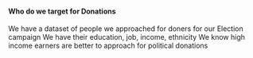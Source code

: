 #### Who do we target for Donations

We have a dataset of people we approached for doners for our Election campaign
We have their education, job, income, ethnicity
We know high income earners are better to approach for political donations
